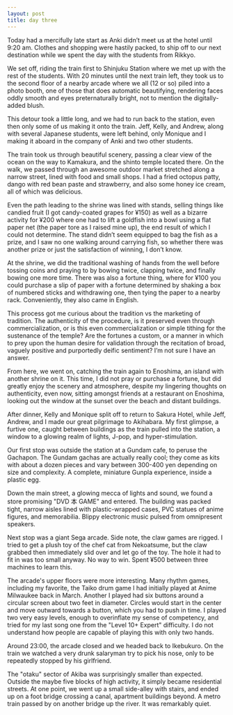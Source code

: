 ```yaml
---
layout: post
title: day three
---
```

Today had a mercifully late start as Anki didn’t meet us at the hotel until 9:20 am. Clothes and shopping were hastily packed, to ship off to our next destination while we spent the day with the students from Rikkyo.

We set off, riding the train first to Shinjuku Station where we met up with the rest of the students. With 20 minutes until the next train left, they took us to the second floor of a nearby arcade where we all (12 or so) piled into a photo booth, one of those that does automatic beautifying, rendering faces oddly smooth and eyes preternaturally bright, not to mention the digitally-added blush.

This detour took a little long, and we had to run back to the station, even then only some of us making it onto the train. Jeff, Kelly, and Andrew, along with several Japanese students, were left behind, only Monique and I making it aboard in the company of Anki and two other students.

The train took us through beautiful scenery, passing a clear view of the ocean on the way to Kamakura, and the shinto temple located there. On the walk, we passed through an awesome outdoor market stretched along a narrow street, lined with food and small shops. I had a fried octopus patty, dango with red bean paste and strawberry, and also some honey ice cream, all of which was delicious.

Even the path leading to the shrine was lined with stands, selling things like candied fruit (I got candy-coated grapes for ¥150) as well as a bizarre activity for ¥200 where one had to lift a goldfish into a bowl using a flat paper net (the paper tore as I raised mine up), the end result of which I could not determine. The stand didn’t seem equipped to bag the fish as a prize, and I saw no one walking around carrying fish, so whether there was another prize or just the satisfaction of winning, I don’t know.

At the shrine, we did the traditional washing of hands from the well before tossing coins and praying to by bowing twice, clapping twice, and finally bowing one more time. There was also a fortune thing, where for ¥100 you could purchase a slip of paper with a fortune determined by shaking a box of numbered sticks and withdrawing one, then tying the paper to a nearby rack. Conveniently, they also came in English.

This process got me curious about the tradition vs the marketing of tradition. The authenticity of the procedure, is it preserved even through commercialization, or is this even commercialization or simple tithing for the sustenance of the temple? Are the fortunes a custom, or a manner in which to prey upon the human desire for validation through the recitation of broad, vaguely positive and purportedly deific sentiment? I’m not sure I have an answer.

From here, we went on, catching the train again to Enoshima, an island with another shrine on it. This time, I did not pray or purchase a fortune, but did greatly enjoy the scenery and atmosphere, despite my lingering thoughts on authenticity, even now, sitting amongst friends at a restaurant on Enoshima, looking out the window at the sunset over the beach and distant buildings.

After dinner, Kelly and Monique split off to return to Sakura Hotel, while Jeff, Andrew, and I made our great pilgrimage to Akihabara. My first glimpse, a furtive one, caught between buildings as the train pulled into the station, a window to a glowing realm of lights, J-pop, and hyper-stimulation.

Our first stop was outside the station at a Gundam cafe, to peruse the Gachapon. The Gundam gachas are actually really cool; they come as kits with about a dozen pieces and vary between 300-400 yen depending on size and complexity. A complete, miniature Gunpla experience, inside a plastic egg.

Down the main street, a glowing mecca of lights and sound, we found a store promising "DVD 本 GAME" and entered. The building was packed tight, narrow aisles lined with plastic-wrapped cases, PVC statues of anime figures, and memorabilia. Blippy electronic music pulsed from omnipresent speakers.

Next stop was a giant Sega arcade. Side note, the claw games are rigged. I tried to get a plush toy of the chef cat from Nekoatsume, but the claw grabbed then immediately slid over and let go of the toy. The hole it had to fit in was too small anyway. No way to win. Spent ¥500 between three machines to learn this.

The arcade's upper floors were more interesting. Many rhythm games, including my favorite, the Taiko drum game I had initially played at Anime Milwaukee back in March. Another I played had six buttons around a circular screen about two feet in diameter. Circles would start in the center and move outward towards a button, which you had to push in time. I played two very easy levels, enough to overinflate my sense of competency, and tried for my last song one from the "Level 10+ Expert" difficulty. I do not understand how people are capable of playing this with only two hands.

Around 23:00, the arcade closed and we headed back to Ikebukuro. On the train we watched a very drunk salaryman try to pick his nose, only to be repeatedly stopped by his girlfriend.

The "otaku" sector of Akiba was surprisingly smaller than expected. Outside the maybe five blocks of high activity, it simply became residential streets. At one point, we went up a small side-alley with stairs, and ended up on a foot bridge crossing a canal, apartment buildings beyond. A metro train passed by on another bridge up the river. It was remarkably quiet.
